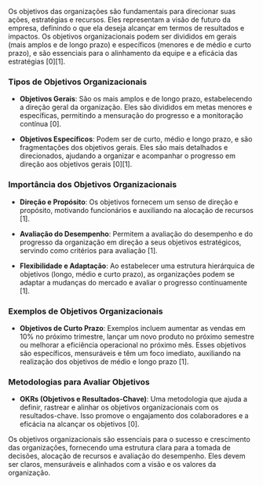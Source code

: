 Os objetivos das organizações são fundamentais para direcionar suas ações, estratégias e recursos. Eles representam a visão de futuro da empresa, definindo o que ela deseja alcançar em termos de resultados e impactos. Os objetivos organizacionais podem ser divididos em gerais (mais amplos e de longo prazo) e específicos (menores e de médio e curto prazo), e são essenciais para o alinhamento da equipe e a eficácia das estratégias [0][1].

### Tipos de Objetivos Organizacionais

- **Objetivos Gerais**: São os mais amplos e de longo prazo, estabelecendo a direção geral da organização. Eles são divididos em metas menores e específicas, permitindo a mensuração do progresso e a monitoração contínua [0].

- **Objetivos Específicos**: Podem ser de curto, médio e longo prazo, e são fragmentações dos objetivos gerais. Eles são mais detalhados e direcionados, ajudando a organizar e acompanhar o progresso em direção aos objetivos gerais [0][1].

### Importância dos Objetivos Organizacionais

- **Direção e Propósito**: Os objetivos fornecem um senso de direção e propósito, motivando funcionários e auxiliando na alocação de recursos [1].

- **Avaliação do Desempenho**: Permitem a avaliação do desempenho e do progresso da organização em direção a seus objetivos estratégicos, servindo como critérios para avaliação [1].

- **Flexibilidade e Adaptação**: Ao estabelecer uma estrutura hierárquica de objetivos (longo, médio e curto prazo), as organizações podem se adaptar a mudanças do mercado e avaliar o progresso contínuamente [1].

### Exemplos de Objetivos Organizacionais

- **Objetivos de Curto Prazo**: Exemplos incluem aumentar as vendas em 10% no próximo trimestre, lançar um novo produto no próximo semestre ou melhorar a eficiência operacional no próximo mês. Esses objetivos são específicos, mensuráveis e têm um foco imediato, auxiliando na realização dos objetivos de médio e longo prazo [1].

### Metodologias para Avaliar Objetivos

- **OKRs (Objetivos e Resultados-Chave)**: Uma metodologia que ajuda a definir, rastrear e alinhar os objetivos organizacionais com os resultados-chave. Isso promove o engajamento dos colaboradores e a eficácia na alcançar os objetivos [0].

Os objetivos organizacionais são essenciais para o sucesso e crescimento das organizações, fornecendo uma estrutura clara para a tomada de decisões, alocação de recursos e avaliação do desempenho. Eles devem ser claros, mensuráveis e alinhados com a visão e os valores da organização.